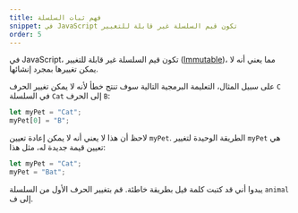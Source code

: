 ```yaml
---
title: فهم ثبات السلسلة
snippet: في JavaScript تكون قيم السلسلة غير قابلة للتغيير
order: 5
---
```


في JavaScript، تكون قيم السلسلة غير قابلة للتغيير
([Immutable](https://developer.mozilla.org/en-US/docs/Glossary/Immutable))، مما
يعني أنه لا يمكن تغييرها بمجرد إنشائها.

على سبيل المثال، التعليمة البرمجية التالية سوف تنتج خطأ لأنه لا يمكن تغيير الحرف
`C` في السلسلة `Cat` إلى الحرف `B`:

```js
let myPet = "Cat";
myPet[0] = "B";
```

لاحظ أن هذا لا يعني أنه لا يمكن إعادة تعيين `myPet`. الطريقة الوحيدة لتغيير
`myPet` هي تعيين قيمة جديدة له، مثل هذا:

```js
let myPet = "Cat";
myPet = "Bat";
```

<div class="quiz">
يبدوا أني قد كتبت كلمة فيل بطريقة خاطئة. قم بتغيير الحرف الأول من
السلسلة <code>animal</code> إلى ف.
</div>
